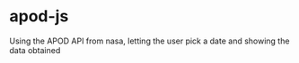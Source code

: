 # apod-js
 Using the APOD API from nasa, letting the user pick a date and showing the data obtained 

